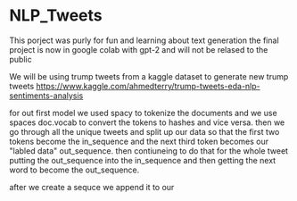 # NLP_Tweets
This porject was purly for fun and learning about text generation the final project is now in google colab with gpt-2 and will not be relased to the public


We will be using trump tweets from a kaggle dataset to generate new trump tweets https://www.kaggle.com/ahmedterry/trump-tweets-eda-nlp-sentiments-analysis

for out first model we used spacy to tokenize the documents and we use spaces doc.vocab to convert the tokens to hashes and vice versa.
then we go through all the unique tweets and split up our data so that the first two tokens become the in_sequence and the next third token becomes our "labled data" out_sequence. then contiuneing to do that for the whole tweet putting the out_sequence into the in_sequence and then getting the next word to become the out_sequence.

after we create a sequce we append it to our 
